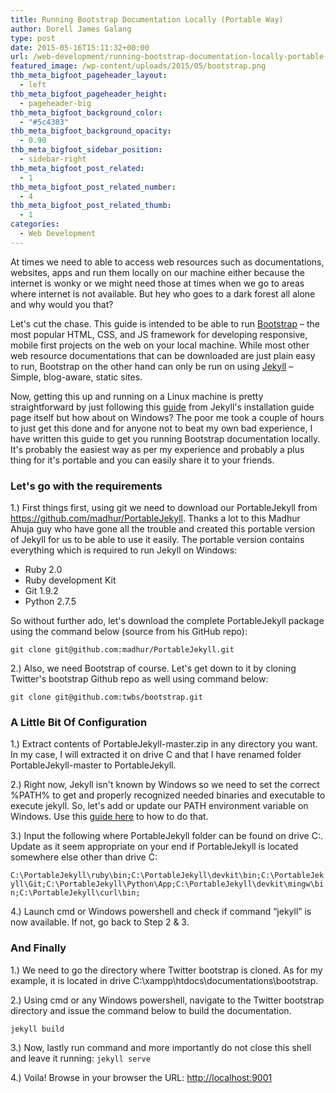 ```yaml
---
title: Running Bootstrap Documentation Locally (Portable Way)
author: Dorell James Galang
type: post
date: 2015-05-16T15:11:32+00:00
url: /web-development/running-bootstrap-documentation-locally-portable-way/
featured_image: /wp-content/uploads/2015/05/bootstrap.png
thb_meta_bigfoot_pageheader_layout:
  - left
thb_meta_bigfoot_pageheader_height:
  - pageheader-big
thb_meta_bigfoot_background_color:
  - "#5c4383"
thb_meta_bigfoot_background_opacity:
  - 0.90
thb_meta_bigfoot_sidebar_position:
  - sidebar-right
thb_meta_bigfoot_post_related:
  - 1
thb_meta_bigfoot_post_related_number:
  - 4
thb_meta_bigfoot_post_related_thumb:
  - 1
categories:
  - Web Development
---
```


At times we need to able to access web resources such as documentations, websites, apps and run them locally on our machine either because the internet is wonky or we might need those at times when we go to areas where internet is not available. But hey who goes to a dark forest all alone and why would you that? <span class="wp-font-emots-emo-happy"></span>

Let's cut the chase. This guide is intended to be able to run <a href="http://getbootstrap.com/" target="_blank">Bootstrap</a> &#8211; the most popular HTML, CSS, and JS framework for developing responsive, mobile first projects on the web on your local machine. While most other web resource documentations that can be downloaded are just plain easy to run, Bootstrap on the other hand can only be run on using [Jekyll][1] &#8211; Simple, blog-aware, static sites.

Now, getting this up and running on a Linux machine is pretty straightforward by just following this [guide][2] from Jekyll's installation guide page itself but how about on Windows? The poor me took a couple of hours to just get this done and for anyone not to beat my own bad experience, I have written this guide to get you running Bootstrap documentation locally. It's probably the easiest way as per my experience and probably a plus thing for it's portable and you can easily share it to your friends. <span class="wp-font-emots-emo-happy"></span>

### Let's go with the requirements

1.) First things first, using git we need to download our PortableJekyll from https://github.com/madhur/PortableJekyll. Thanks a lot to this Madhur Ahuja guy who have gone all the trouble and created this portable version of Jekyll for us to be able to use it easily. The portable version contains everything which is required to run Jekyll on Windows:

- Ruby 2.0
- Ruby development Kit
- Git 1.9.2
- Python 2.7.5

So without further ado, let's download the complete PortableJekyll package using the command below (source from his GitHub repo):

`git clone git@github.com:madhur/PortableJekyll.git`

2.) Also, we need Bootstrap of course. Let's get down to it by cloning Twitter's bootstrap Github repo as well using command below:

`git clone git@github.com:twbs/bootstrap.git`

### A Little Bit Of Configuration

1.) Extract contents of PortableJekyll-master.zip in any directory you want. In my case, I will extracted it on drive C and that I have renamed folder <span class="file">PortableJekyll-master</span> to <span class="file">PortableJekyll</span>.

2.) Right now, Jekyll isn't known by Windows so we need to set the correct %PATH% to get and properly recognized needed binaries and executable to execute jekyll. So, let's add or update our PATH environment variable on Windows. Use this [guide here][3] to how to do that.

3.) Input the following where PortableJekyll folder can be found on drive C:. Update as it seem appropriate on your end if PortableJekyll is located somewhere else other than drive C:

`C:\PortableJekyll\ruby\bin;C:\PortableJekyll\devkit\bin;C:\PortableJekyll\Git;C:\PortableJekyll\Python\App;C:\PortableJekyll\devkit\mingw\bin;C:\PortableJekyll\curl\bin;`

4.) Launch cmd or Windows powershell and check if command &#8220;jekyll&#8221; is now available. If not, go back to Step 2 & 3.

### And Finally

1.) We need to go the directory where Twitter bootstrap is cloned. As for my example, it is located in drive <span class="file">C:\xampp\htdocs\documentations\bootstrap</span>.

2.) Using cmd or any Windows powershell, navigate to the Twitter bootstrap directory and issue the command below to build the documentation.

`jekyll build`

3.) Now, lastly run command and more importantly do not close this shell and leave it running: `jekyll serve`

4.) Voila! Browse in your browser the URL: <a href="http://localhost:9001" target="_blank"><span class="file">http://localhost:9001</span></a>

[1]: http://jekyllrb.com/
[2]: http://jekyllrb.com/docs/installation/
[3]: https://www.java.com/en/download/help/path.xml
